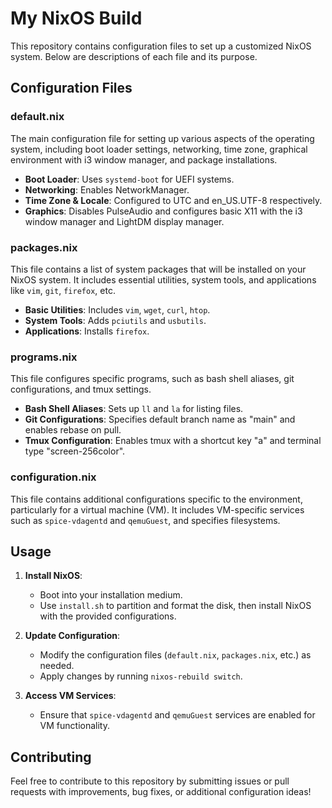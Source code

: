 # My NixOS Build

This repository contains configuration files to set up a customized NixOS system. Below are descriptions of each file and its purpose.

## Configuration Files

### default.nix
The main configuration file for setting up various aspects of the operating system, including boot loader settings, networking, time zone, graphical environment with i3 window manager, and package installations.
- **Boot Loader**: Uses `systemd-boot` for UEFI systems.
- **Networking**: Enables NetworkManager.
- **Time Zone & Locale**: Configured to UTC and en_US.UTF-8 respectively.
- **Graphics**: Disables PulseAudio and configures basic X11 with the i3 window manager and LightDM display manager.

### packages.nix
This file contains a list of system packages that will be installed on your NixOS system. It includes essential utilities, system tools, and applications like `vim`, `git`, `firefox`, etc.
- **Basic Utilities**: Includes `vim`, `wget`, `curl`, `htop`.
- **System Tools**: Adds `pciutils` and `usbutils`.
- **Applications**: Installs `firefox`.

### programs.nix
This file configures specific programs, such as bash shell aliases, git configurations, and tmux settings.
- **Bash Shell Aliases**: Sets up `ll` and `la` for listing files.
- **Git Configurations**: Specifies default branch name as "main" and enables rebase on pull.
- **Tmux Configuration**: Enables tmux with a shortcut key "a" and terminal type "screen-256color".

### configuration.nix
This file contains additional configurations specific to the environment, particularly for a virtual machine (VM). It includes VM-specific services such as `spice-vdagentd` and `qemuGuest`, and specifies filesystems.

## Usage

1. **Install NixOS**:
   - Boot into your installation medium.
   - Use `install.sh` to partition and format the disk, then install NixOS with the provided configurations.

2. **Update Configuration**:
   - Modify the configuration files (`default.nix`, `packages.nix`, etc.) as needed.
   - Apply changes by running `nixos-rebuild switch`.

3. **Access VM Services**:
   - Ensure that `spice-vdagentd` and `qemuGuest` services are enabled for VM functionality.

## Contributing

Feel free to contribute to this repository by submitting issues or pull requests with improvements, bug fixes, or additional configuration ideas!